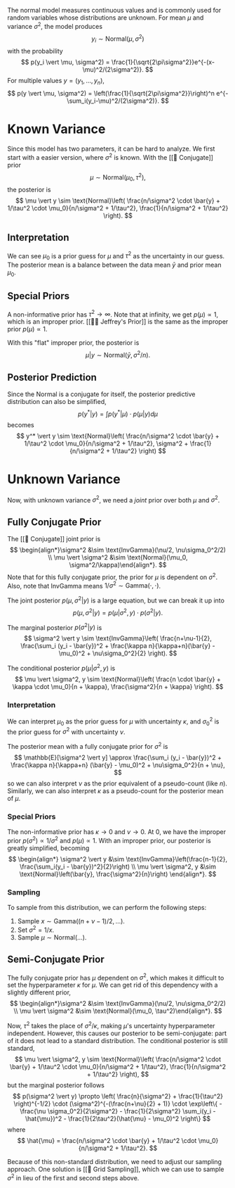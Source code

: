  The normal model measures continuous values and is commonly used for random variables whose distributions are unknown. For mean $\mu$ and variance $\sigma^2$, the model produces 
$$
y_i \sim \text{Normal}(\mu, \sigma^2)
$$
 with the probability 
$$
p(y_i \vert \mu, \sigma^2) = \frac{1}{\sqrt{2\pi\sigma^2}}e^{-(x-\mu)^2/(2\sigma^2)}.
$$
 For multiple values $y = (y_1, \ldots, y_n)$, 
$$
p(y \vert \mu, \sigma^2) = \left(\frac{1}{\sqrt{2\pi\sigma^2}}\right)^n e^{-\sum_i(y_i-\mu)^2/(2\sigma^2)}.
$$


# Known Variance
Since this model has two parameters, it can be hard to analyze. We first start with a easier version, where $\sigma^2$ is known. With the [[🥂 Conjugate]] prior 
$$
\mu \sim \text{Normal}(\mu_0, \tau^2),
$$
 the posterior is 
$$
\mu \vert y \sim \text{Normal}\left( \frac{n/\sigma^2 \cdot \bar{y} + 1/\tau^2 \cdot \mu_0}{n/\sigma^2 + 1/\tau^2}, \frac{1}{n/\sigma^2 + 1/\tau^2} \right).
$$


## Interpretation
We can see $\mu_0$ is a prior guess for $\mu$ and $\tau^2$ as the uncertainty in our guess. The posterior mean is a balance between the data mean $\bar{y}$ and prior mean $\mu_0$.

## Special Priors
A non-informative prior has $\tau^2 \rightarrow \infty$. Note that at infinity, we get $p(\mu) \propto 1$, which is an improper prior. [[💁‍♂️ Jeffrey's Prior]] is the same as the improper prior $p(\mu) \propto 1$.

With this "flat" improper prior, the posterior is 
$$
\mu \vert y \sim \text{Normal}(\bar{y}, \sigma^2/n).
$$


## Posterior Prediction
Since the Normal is a conjugate for itself, the posterior predictive distribution can also be simplified, 
$$
p(y^* \vert y) = \int p(y^* \vert \mu) \cdot p(\mu \vert y)d\mu
$$
 becomes 
$$
y^* \vert y \sim \text{Normal}\left( \frac{n/\sigma^2 \cdot \bar{y} + 1/\tau^2 \cdot \mu_0}{n/\sigma^2 + 1/\tau^2}, \sigma^2 + \frac{1}{n/\sigma^2 + 1/\tau^2} \right)
$$


# Unknown Variance
Now, with unknown variance $\sigma^2$, we need a *joint* prior over both $\mu$ and $\sigma^2$.

## Fully Conjugate Prior
The [[🥂 Conjugate]] joint prior is 
$$
\begin{align*}\sigma^2 &\sim \text{InvGamma}(\nu/2, \nu\sigma_0^2/2) \\ \mu \vert \sigma^2 &\sim \text{Normal}(\mu_0, \sigma^2/\kappa)\end{align*}.
$$
 Note that for this fully conjugate prior, the prior for $\mu$ is dependent on $\sigma^2$. Also, note that $\text{InvGamma}$ means $1/\sigma^2 \sim \text{Gamma}(\cdot, \cdot)$.

The joint posterior $p(\mu, \sigma^2 \vert y)$ is a large equation, but we can break it up into 
$$
p(\mu, \sigma^2 \vert y) = p(\mu \vert \sigma^2, y) \cdot p(\sigma^2 \vert y).
$$


The marginal posterior $p(\sigma^2 \vert y)$ is 
$$
\sigma^2 \vert y \sim \text{InvGamma}\left( \frac{n+\nu-1}{2}, \frac{\sum_i (y_i - \bar{y})^2 + \frac{\kappa n}{\kappa+n}(\bar{y} - \mu_0)^2 + \nu\sigma_0^2}{2} \right).
$$


The conditional posterior $p(\mu \vert \sigma^2, y)$ is 
$$
\mu \vert \sigma^2, y \sim \text{Normal}\left( \frac{n \cdot \bar{y} + \kappa \cdot \mu_0}{n + \kappa}, \frac{\sigma^2}{n + \kappa} \right).
$$


### Interpretation
We can interpret $\mu_0$ as the prior guess for $\mu$ with uncertainty $\kappa$, and $\sigma_0^2$ is the prior guess for $\sigma^2$ with uncertainty $\nu$.

The posterior mean with a fully conjugate prior for $\sigma^2$ is 
$$
\mathbb{E}[\sigma^2 \vert y] \approx \frac{\sum_i (y_i - \bar{y})^2 + \frac{\kappa n}{\kappa+n} (\bar{y} - \mu_0)^2 + \nu\sigma_0^2}{n + \nu},
$$
 so we can also interpret $\nu$ as the prior equivalent of a pseudo-count (like $n$). Similarly, we can also interpret $\kappa$ as a pseudo-count for the posterior mean of $\mu$.

### Special Priors
The non-informative prior has $\kappa \rightarrow 0$ and $\nu \rightarrow 0$. At $0$, we have the improper prior $p(\sigma^2) \propto 1/\sigma^2$ and $p(\mu) \propto 1$. With an improper prior, our posterior is greatly simplified, becoming 
$$
\begin{align*} \sigma^2 \vert y &\sim \text{InvGamma}\left(\frac{n-1}{2}, \frac{\sum_i(y_i - \bar{y})^2}{2}\right) \\ \mu \vert \sigma^2, y &\sim \text{Normal}\left(\bar{y}, \frac{\sigma^2}{n}\right) \end{align*}.
$$


### Sampling
To sample from this distribution, we can perform the following steps:
1. Sample $x \sim \text{Gamma}((n + \nu - 1)/2, \ldots)$.
2. Set $\sigma^2 = 1/x$.
3. Sample $\mu \sim \text{Normal}(\ldots)$.

## Semi-Conjugate Prior
The fully conjugate prior has $\mu$ dependent on $\sigma^2$, which makes it difficult to set the hyperparameter $\kappa$ for $\mu$. We can get rid of this dependency with a slightly different prior, 
$$
\begin{align*}\sigma^2 &\sim \text{InvGamma}(\nu/2, \nu\sigma_0^2/2) \\ \mu \vert \sigma^2 &\sim \text{Normal}(\mu_0, \tau^2)\end{align*}.
$$


Now, $\tau^2$ takes the place of $\sigma^2/\kappa$, making $\mu$'s uncertainty hyperparameter independent. However, this causes our posterior to be semi-conjugate: part of it does not lead to a standard distribution. The conditional posterior is still standard, 
$$
\mu \vert \sigma^2, y \sim \text{Normal}\left( \frac{n/\sigma^2 \cdot \bar{y} + 1/\tau^2 \cdot \mu_0}{n/\sigma^2 + 1/\tau^2}, \frac{1}{n/\sigma^2 + 1/\tau^2} \right),
$$
 but the marginal posterior follows 
$$
p(\sigma^2 \vert y) \propto \left( \frac{n}{\sigma^2} + \frac{1}{\tau^2} \right)^{-1/2} \cdot (\sigma^2)^{-(\frac{n+\nu}{2} + 1)} \cdot \exp\left\{ -\frac{\nu \sigma_0^2}{2\sigma^2} - \frac{1}{2\sigma^2} \sum_i(y_i - \hat{\mu})^2 - \frac{1}{2\tau^2}(\hat{\mu} - \mu_0)^2 \right\}
$$
 where 
$$
\hat{\mu} = \frac{n/\sigma^2 \cdot \bar{y} + 1/\tau^2 \cdot \mu_0}{n/\sigma^2 + 1/\tau^2}.
$$


Because of this non-standard distribution, we need to adjust our sampling approach. One solution is [[🧱 Grid Sampling]], which we can use to sample $\sigma^2$ in lieu of the first and second steps above.